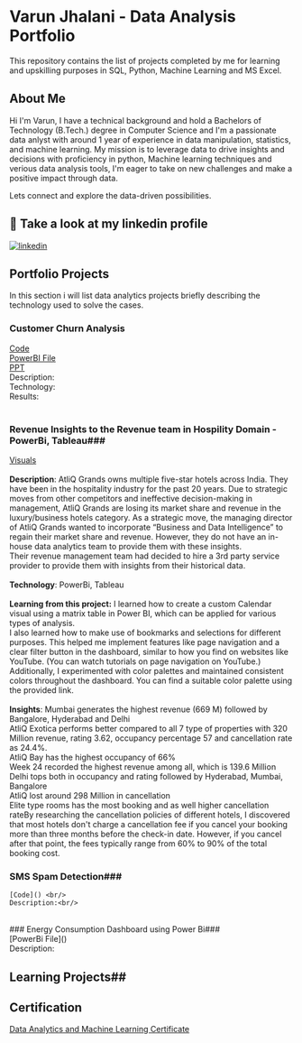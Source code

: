 
# Varun Jhalani - Data Analysis Portfolio

This repository contains the list of projects completed by me for learning and upskilling purposes in SQL, Python, Machine Learning and MS Excel.
## About Me
Hi I'm Varun, I have a technical background and hold a Bachelors of Technology (B.Tech.) degree in Computer Science and I'm a passionate data anlyst with around 1 year of experience in data manipulation, statistics, and machine learning. My mission is to leverage data to drive insights and decisions with proficiency in python, Machine learning techniques and verious data analysis tools, I'm eager to take on new challenges and make a positive impact through data.

Lets connect and explore the data-driven possibilities.
## 🔗 Take a look at my linkedin profile

[![linkedin](https://img.shields.io/badge/linkedin-0A66C2?style=for-the-badge&logo=linkedin&logoColor=white)](https://www.linkedin.com/in/varunjhalani/)

## Portfolio Projects
In this section i will list data analytics projects briefly describing the technology used to solve the cases.

### Customer Churn Analysis<br/>
   [Code](https://github.com/vjhalani/My-Data-Analyst-Portfolio/blob/main/Telecom_Customer_Churn.ipynb)<br/>
   [PowerBI File](https://github.com/vjhalani/My-Data-Analyst-Portfolio/blob/main/telco_powerbi.pbix)<br/>
   [PPT](https://github.com/vjhalani/My-Data-Analyst-Portfolio/blob/main/Telecom%20Customer%20Churn%20Prediction%20Using%20Machine%20Learning.pptx)<br/>
   Description:<br/>
   Technology:<br/>
   Results: <br/>
<br/>
### Revenue Insights to the Revenue team in Hospility Domain - PowerBi, Tableau###</br>
[Visuals](https://github.com/vjhalani/My-Data-Analyst-Portfolio/blob/main/Telecom_Customer_Churn.ipynb)<br/>
<br/>
   **Description**: AtliQ Grands owns multiple five-star hotels across India. They have been in the hospitality industry for the past 20 years. Due to strategic moves from other 
   competitors and ineffective decision-making in management, AtliQ Grands are losing its market share and revenue in the luxury/business hotels category. As a strategic move, the 
   managing director of AtliQ Grands wanted to incorporate “Business and Data Intelligence” to regain their market share and revenue. However, they do not have an in-house data 
   analytics team to provide them with these insights.</br>
   Their revenue management team had decided to hire a 3rd party service provider to provide them with insights from their historical data.<br/>
   <br/>
   **Technology**: PowerBi, Tableau<br/>
   <br/>
   **Learning from this project:** I learned how to create a custom Calendar visual using a matrix table in Power BI, which can be applied for various types of analysis.</br>
                                 I also learned how to make use of bookmarks and selections for different purposes. This helped me implement features like page navigation and a clear                                    filter button in the dashboard, similar to how you find on websites like YouTube. (You can watch tutorials on page navigation on YouTube.)</br>
                                 Additionally, I experimented with color palettes and maintained consistent colors throughout the dashboard. You can find a suitable color palette using                                  the provided link.<br/>
  <br/>
   **Insights**:   Mumbai generates the highest revenue (669 M) followed by Bangalore, Hyderabad and Delhi</br>
               AtliQ Exotica performs better compared to all 7 type of properties with 320 Million revenue, rating 3.62, occupancy percentage 57 and cancellation rate as 24.4%.</br>
               AtliQ Bay has the highest occupancy of 66%</br>
               Week 24 recorded the highest revenue among all, which is 139.6 Million</br>
               Delhi tops both in occupancy and rating followed by Hyderabad, Mumbai, Bangalore</br>
               AtliQ lost around 298 Million in cancellation</br>
               Elite type rooms has the most booking and as well higher cancellation rateBy researching the cancellation policies of different hotels, I discovered that most hotels                    don't charge a cancellation fee if you cancel your booking more than three months before the check-in date. However, if you cancel after that point, the fees typically                  range from 60% to 90% of the total booking cost.</br>


### SMS Spam Detection###<br/>
    [Code]() <br/>
    Description:<br/>
<br/>
### Energy Consumption Dashboard using Power Bi###<br/>
    [PowerBi File]() <br/>
    Description: <br/>

## Learning Projects##



## Certification

[Data Analytics and Machine Learning Certificate](https://github.com/vjhalani/My-Data-Analyst-Portfolio/blob/main/DataAnalytics_Certificate.pdf)
